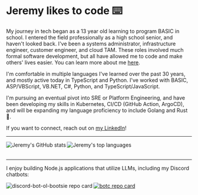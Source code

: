 # Jeremy likes to code :keyboard:

My journey in tech began as a 13 year old learning to program BASIC in school. I entered the field professionally as a high school senior, and haven't looked back. I've been a systems administrator, infrastructure engineer, customer engineer, and cloud TAM. These roles involved much formal software development, but all have allowed me to code and make others' lives easier. You can learn more about me [here](about.md).

I'm comfortable in multiple languages I've learned over the past 30 years, and mostly active today in TypeScript and Python. I've worked with BASIC, ASP/VBScript, VB.NET, C#, Python, and TypeScript/JavaScript.

I'm pursuing an eventual pivot into SRE or Platform Engineering, and have been developing my skills in Kubernetes, CI/CD (GitHub Action, ArgoCD), and will be expanding my language proficiency to include Golang and Rust :crab:.

If you want to connect, reach out on [my LinkedIn](https://www.linkedin.com/in/jeremylyons)!

---

<img src="https://github-readme-stats.vercel.app/api?username=jlyons210&custom_title=My%20GitHub%20Stats&show_icons=true&theme=dark&rank_icon=percentile&include_all_commits=false" align="left" alt="Jeremy's GitHub stats">

<img src="https://github-readme-stats.vercel.app/api/top-langs/?username=jlyons210&theme=dark&layout=compact&custom_title=My%20Top%20Languages" alt="Jeremy's top languages">
<br><br>

---

I enjoy building Node.js applications that utilize LLMs, including my Discord chatbots:

<a href="https://github.com/jlyons210/discord-bot-ol-bootsie"><img src="https://github-readme-stats.vercel.app/api/pin/?username=jlyons210&repo=discord-bot-ol-bootsie&theme=dark" alt="discord-bot-ol-bootsie repo card" align="left"></a>

<a href="https://github.com/jlyons210/botc"><img src="https://github-readme-stats.vercel.app/api/pin/?username=jlyons210&repo=botc&theme=dark" alt="botc repo card"></a>
